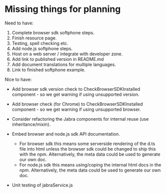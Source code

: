 # Missing things for planning

Need to have:
1. Complete browser sdk softphone steps.
2. Finish resource page.
3. Testing, spell checking etc.
4. Add node.js softphone steps.
5. Host on a web server / integrate with developer zone.
6. Add link to published version in README.md
7. Add document translations for multiple languages.
8. Link to finished softphone example.

Nice to have:
* Add browser sdk version check to CheckBrowserSDKInstalled component - so we get warning if using unsupported version.

* Add browser check (for Chrome)
to CheckBrowserSDKInstalled component - so we get warning if using unsupported browser.

* Consider refactoring the Jabra components for internal reuse (use inheritance/mixin).

* Embed browser and node.js sdk API documentation.
  - For browser sdk this means some serverside rendering
    of the d.ts file into html unless the browser sdk 
    could be changed to ship this with the npm. Alternatively,
    the meta data could be used to generate our own doc.
  - For node.js sdk this means using/coping the internal
    html docs in the npm. Alternatively,
    the meta data could be used to generate our own doc.

* Unit testing of jabraService.js
